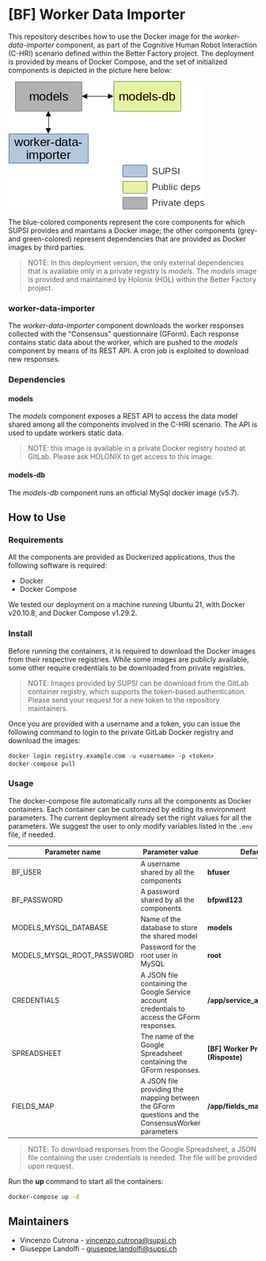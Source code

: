 # [BF] Worker Data Importer

This repository describes how to use the Docker image for the *worker-data-importer* component, as part of the Cognitive Human Robot Interaction (C-HRI) scenario defined within the Better Factory project. The deployment is provided by means of Docker Compose, and the set of initialized components is depicted in the picture here below:

![docker-deployment](./docker-deployment.png)

The blue-colored components represent the core components for which SUPSI provides and maintains a Docker image; the other components (grey- and green-colored) represent dependencies that are provided as Docker images by third parties.

> NOTE: In this deployment version, the only external dependencies that is available only in a private registry is *models*. The *models* image is provided and maintained by Holonix (HOL) within the Better Factory project.

### worker-data-importer
The *worker-data-importer* component downloads the worker responses collected with the "Consensus" questionnaire (GForm). Each response contains static data about the worker, which are pushed to the *models* component by means of its REST API. A cron job is exploited to download new responses.

### Dependencies

#### models
The *models* component exposes a REST API to access the data model shared among all the components involved in the C-HRI scenario. The API is used to update workers static data.

> NOTE: this image is available in a private Docker registry hosted at GitLab. Please ask HOLONIX to get access to this image.

#### models-db
The *models-db* component runs an official MySql docker image (v5.7).

## How to Use

### Requirements

All the components are provided as Dockerized applications, thus the following software is required:

- Docker
- Docker Compose

We tested our deployment on a machine running Ubuntu 21, with Docker v20.10.8, and Docker Compose v1.29.2.

### Install

Before running the containers, it is required to download the Docker images from their respective registries.
While some images are publicly available, some other require credentials to be downloaded from private registries.

> NOTE: Images provided by SUPSI can be download from the GitLab container registry, which supports the token-based authentication. Please send your request for a new token to the repository maintainers.

Once you are provided with a username and a token, you can issue the following command to login to the private GitLab Docker registry and download the images:

```shell
docker login registry.example.com -u <username> -p <token>
docker-compose pull
```

### Usage
The docker-compose file automatically runs all the components as Docker containers. Each container can be customized by editing its environment parameters. The current deployment already set the right values for all the parameters.
We suggest the user to only modify variables listed in the `.env` file, if needed.

| Parameter name             | Parameter value | Default |
| -------------------------- | --------------- | ------  |
| BF_USER | A username shared by all the components | **bfuser** |
| BF_PASSWORD | A password shared by all the components | **bfpwd123** |
| MODELS_MYSQL_DATABASE | Name of the database to store the shared model | **models**|
| MODELS_MYSQL_ROOT_PASSWORD | Password for the root user in MySQL | **root** |
| CREDENTIALS | A JSON file containing the Google Service account credentials to access the GForm responses. | **/app/service_account.json** |
| SPREADSHEET | The name of the Google Spreadsheet containing the GForm responses. | **[BF] Worker Profiling (Risposte)** |
| FIELDS_MAP | A JSON file providing the mapping between the GForm questions and the ConsensusWorker parameters | **/app/fields_map.json** |

> NOTE: To download responses from the Google Spreadsheet, a JSON file containing the user credentials is needed. The file will be provided upon request.

Run the **up** command to start all the containers:

```bash
docker-compose up -d
```

## Maintainers

- Vincenzo Cutrona - vincenzo.cutrona@supsi.ch
- Giuseppe Landolfi - giuseppe.landolfi@supsi.ch
